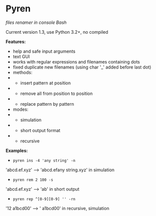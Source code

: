 # Pyren
*files renamer in console Bash*

Current version 1.3, use Python 3.2+, no compiled

**Features:**
- help and safe input arguments
- text GUI
- works with regular expressions and filenames containing dots
- fixed duplicate new filenames (using char '_' added before last dot)
- methods:
- - insert pattern at position
- - remove all from position to position
- - replace pattern by pattern
- modes:
- - simulation
- - short output format
- - recursive

**Examples:**

- `pyren ins -4 'any string' -n`

'abcd.ef.xyz' --> 'abcd.efany string.xyz' in simulation

- `pyren rem 2 100 -s`

'abcd.ef.xyz' --> 'ab' in short output

- `pyren rep ^[0-9][0-9] '' -rn`

'12 a1bcd00' --> ' a1bcd00' in recursive, simulation
